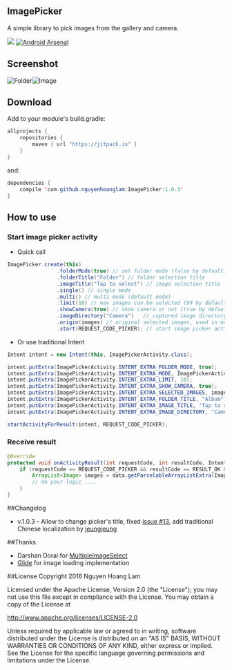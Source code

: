 ## ImagePicker
A simple library to pick images from the gallery and camera.

[![](https://jitpack.io/v/nguyenhoanglam/ImagePicker.svg)](https://www.jitpack.io/#nguyenhoanglam/ImagePicker)
[![Android Arsenal](https://img.shields.io/badge/Android%20Arsenal-ImagePicker-green.svg?style=true)](https://android-arsenal.com/details/1/4072)

## Screenshot

![Folder](https://cloud.githubusercontent.com/assets/4979755/18254915/48696560-73cd-11e6-88b8-d3f3c8464766.png)![Image](https://cloud.githubusercontent.com/assets/4979755/18254918/56ab89aa-73cd-11e6-8d3d-324b1bae02c3.png)

## Download
Add to your module's build.gradle:
```java
allprojects {
    repositories {
        maven { url "https://jitpack.io" }
    }
}
```

and:
```java
dependencies {
    compile 'com.github.nguyenhoanglam:ImagePicker:1.0.3'
}
```

## How to use
### Start image picker activity
- Quick call
```java
ImagePicker.create(this)
                .folderMode(true) // set folder mode (false by default)
                .folderTitle("Folder") // folder selection title
                .imageTitle("Tap to select") // image selection title
                .single() // single mode
                .multi() // multi mode (default mode)
                .limit(10) // max images can be selected (99 by default)
                .showCamera(true) // show camera or not (true by default)
                .imageDirectory("Camera")   // captured image directory name ("Camera" folder by default)
                .origin(images) // original selected images, used in multi mode
                .start(REQUEST_CODE_PICKER); // start image picker activity with request code
```                
- Or use traditional Intent
```java
Intent intent = new Intent(this, ImagePickerActivity.class);

intent.putExtra(ImagePickerActivity.INTENT_EXTRA_FOLDER_MODE, true);
intent.putExtra(ImagePickerActivity.INTENT_EXTRA_MODE, ImagePickerActivity.MODE_MULTIPLE);
intent.putExtra(ImagePickerActivity.INTENT_EXTRA_LIMIT, 10);
intent.putExtra(ImagePickerActivity.INTENT_EXTRA_SHOW_CAMERA, true);
intent.putExtra(ImagePickerActivity.INTENT_EXTRA_SELECTED_IMAGES, images);
intent.putExtra(ImagePickerActivity.INTENT_EXTRA_FOLDER_TITLE, "Album");
intent.putExtra(ImagePickerActivity.INTENT_EXTRA_IMAGE_TITLE, "Tap to select images");
intent.putExtra(ImagePickerActivity.INTENT_EXTRA_IMAGE_DIRECTORY, "Camera");

startActivityForResult(intent, REQUEST_CODE_PICKER);
```        
### Receive result

```java
@Override
protected void onActivityResult(int requestCode, int resultCode, Intent data) {
    if (requestCode == REQUEST_CODE_PICKER && resultCode == RESULT_OK && data != null) {
        ArrayList<Image> images = data.getParcelableArrayListExtra(ImagePickerActivity.INTENT_EXTRA_SELECTED_IMAGES);
        // do your logic ....
    }
}
```
##Changelog
- v.1.0.3 - Allow to change picker's title, fixed [issue #13](https://github.com/nguyenhoanglam/ImagePicker/issues/13), add traditional Chinese localization by [jeungjeung](https://github.com/nguyenhoanglam/ImagePicker/pull/11)  

##Thanks
- Darshan Dorai for [MultipleImageSelect](https://github.com/darsh2/MultipleImageSelect) 
- [Glide](https://github.com/bumptech/glide) for image loading implementation

##License
Copyright 2016 Nguyen Hoang Lam

Licensed under the Apache License, Version 2.0 (the "License"); you may not use this file except in compliance with the License. You may obtain a copy of the License at

http://www.apache.org/licenses/LICENSE-2.0

Unless required by applicable law or agreed to in writing, software distributed under the License is distributed on an "AS IS" BASIS, WITHOUT WARRANTIES OR CONDITIONS OF ANY KIND, either express or implied. See the License for the specific language governing permissions and limitations under the License.
